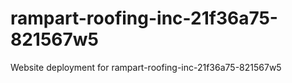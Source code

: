 # rampart-roofing-inc-21f36a75-821567w5
Website deployment for rampart-roofing-inc-21f36a75-821567w5
